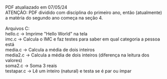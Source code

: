 PDF atualiazado em 07/05/24<br>
ATENÇÃO: PDF dividido com disciplina do primeiro ano, então (atualmente) a matéria do segundo ano começa na seção 4.<br><br>
Arquivos C:<br>
hello.c -> Imprime "Hello World" na tela<br>
imc.c -> Calcula o IMC e faz testes para saber em qual categoria a pessoa está<br>
media.c -> Calcula a média de dois inteiros<br>
media2.c -> Calcula a média de dois inteiros (diferença na leitura dos valores)<br>
soma2.c -> Soma 3 reais<br>
testapar.c -> Lê um inteiro (natural) e testa se é par ou ímpar<br>
